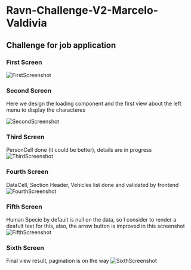 # Ravn-Challenge-V2-Marcelo-Valdivia

## Challenge for job application

### First Screen

![FirstScreenshot](https://user-images.githubusercontent.com/64241651/133698148-1f57e388-1ba1-455b-8779-a4ed79e1f95e.png)

### Second Screen
Here we design the loading component and the first view about the left menu to display the characteres

![SecondScreenshot](https://user-images.githubusercontent.com/64241651/133796717-89073179-cc8b-4ba0-a918-2c53255ea716.png)

### Third Screen
PersonCell done (it could be better), details are in progress
![ThirdScreenshot](https://user-images.githubusercontent.com/64241651/133917897-cbee0b99-f60e-47c5-8b73-678114035d80.png)

### Fourth Screen
DataCell, Section Header, Vehicles list done and validated by frontend
![FourthScreenshot](https://user-images.githubusercontent.com/64241651/133937268-41b0f6e8-0618-46d6-83ea-c16405f6387d.png)


### Fifth Screen
Human Specie by default is null on the data, so I consider to render a deafult text for this, also, the arrow button is improved in this screenshot
![FifthScreenshot](https://user-images.githubusercontent.com/64241651/133937313-92f896de-d6c0-44f6-8623-2b5eea2c1a51.png)

### Sixth Screen
Final view result, pagination is on the way 
![SixthScreenshot](https://user-images.githubusercontent.com/64241651/133937369-4f6541c4-c501-4c6f-891c-553ebf27d60e.png)
